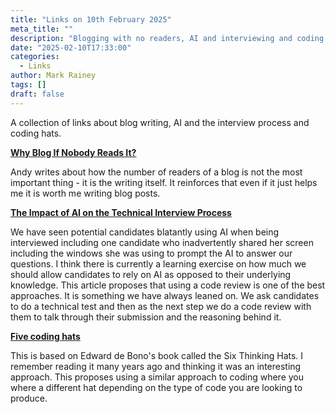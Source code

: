 ```yaml
---
title: "Links on 10th February 2025"
meta_title: ""
description: "Blogging with no readers, AI and interviewing and coding hats."
date: "2025-02-10T17:33:00"
categories:
  - Links
author: Mark Rainey
tags: []
draft: false
---
```


A collection of links about blog writing, AI and the interview process and coding hats.

__[Why Blog If Nobody Reads It?](https://andysblog.uk/why-blog-if-nobody-reads-it/)__

Andy writes about how the number of readers of a blog is not the most important thing - it is the writing itself. It reinforces that even if it just helps me it is worth me writing blog posts.


__[The Impact of AI on the Technical Interview Process](https://coderev.app/blog/the-impact-of-ai-on-the-technical-interview-process)__

We have seen potential candidates blatantly using AI when being interviewed including one candidate who inadvertently shared her screen including the windows she was using to prompt the AI to answer our questions. I think there is currently a learning exercise on how much we should allow candidates to rely on AI as opposed to their underlying knowledge. This article proposes that using a code review is one of the best approaches. It is something we have always leaned on. We ask candidates to do a technical test and then as the next step we do a code review with them to talk through their submission and the reasoning behind it.


__[Five coding hats](https://dubroy.com/blog/five-coding-hats/)__

This is based on Edward de Bono's book called the Six Thinking Hats. I remember reading it many years ago and thinking it was an interesting approach. This proposes using a similar approach to coding where you where a different hat depending on the type of code you are looking to produce.


